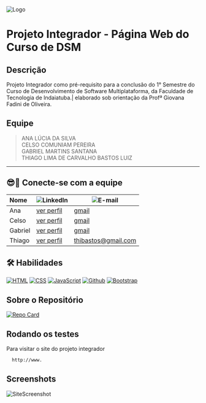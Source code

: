 ﻿
![Logo](https://www.fatecid.com.br/site/wp-content/uploads/2024/03/log-dsm.png)

# Projeto Integrador - Página Web do Curso de DSM

## Descrição
Projeto Integrador como pré-requisito para a conclusão do 1° Semestre do Curso de Desenvolvimento de Software Multiplataforma, da Faculdade de Tecnologia de Indaiatuba.|  elaborado sob orientação da Profª Giovana Fadini de Oliveira.

## Equipe
> ANA LÚCIA DA SILVA \
CELSO COMUNIAM PEREIRA \
GABRIEL MARTINS SANTANA \
THIAGO LIMA DE CARVALHO BASTOS LUIZ
---
## 😎🔗 Conecte-se com a equipe

|Nome|![LinkedIn](https://img.shields.io/badge/LinkedIn-000?style=for-the-badge&logo=linkedin&logoColor=009CE2)|![E-mail](https://img.shields.io/badge/-Email-000?style=for-the-badge&logo=gmail&logoColor=96080E)|
|:--------|-------|-------|
|Ana  |  [ver perfil](https://www.linkedin.com/in/) | [gmail](mailto:@gmail.com) |
|Celso  |  [ver perfil](https://www.linkedin.com/in/) | [gmail](mailto:@gmail.com) |
|Gabriel  | [ver perfil](https://www.linkedin.com/in/) | [gmail](mailto:@gmail.com) |
|Thiago  |[ver perfil](https://www.linkedin.com/in/thiago-lima-de-carvalho-bastos-luiz-2a0592221?lipi=urn%3Ali%3Apage%3Ad_flagship3_profile_view_base_contact_details%3BdXS0dHbMROmBEmzRDpzsAg%3D%3D) | [thibastos@gmail.com](mailto:thibastos@gmail.com) |

## 🛠 Habilidades
 [![HTML](https://img.shields.io/badge/HTML-%23FFac45.svg?&style=for-the-badge&logo=html5&logoColor=white&color=orange)](https://.com/)
[![CSS](https://img.shields.io/badge/CSS-%23FFac45.svg?&style=for-the-badge&logo=css3&logoColor=white&color=blue)](https://.com/)
[![JavaScript](https://img.shields.io/badge/JAVASCRIPT-%23FFac45.svg?&style=for-the-badge&logo=javascript&logoColor=white&color=yellow)](https://.com/) 
[![Github](http://img.shields.io/badge/github-%231877F2.svg?&style=for-the-badge&logo=github&logoColor=white&color=black)](https://github.com/)
 [![Bootstrap](https://img.shields.io/badge/Bootstrap-%23FFac45.svg?&style=for-the-badge&logo=Bootstrap&logoColor=white&color=purple)](https://getbootstrap.com/)

## Sobre o Repositório
[![Repo Card](https://github-readme-stats.vercel.app/api/pin/?username=comuniam&repo=projeto_integrador&bg_color=000&border_color=30A3DC&show_icons=true&icon_color=30A3DC&title_color=E94D5F&text_color=FFF)](https://github.com/comuniam/projeto_integrador)

## Rodando os testes

Para visitar o site do projeto integrador

```bash
  http://www.
```

## Screenshots

![SiteScreenshot](https://www.google.com.br/468x300?text=Site+Screenshot)

